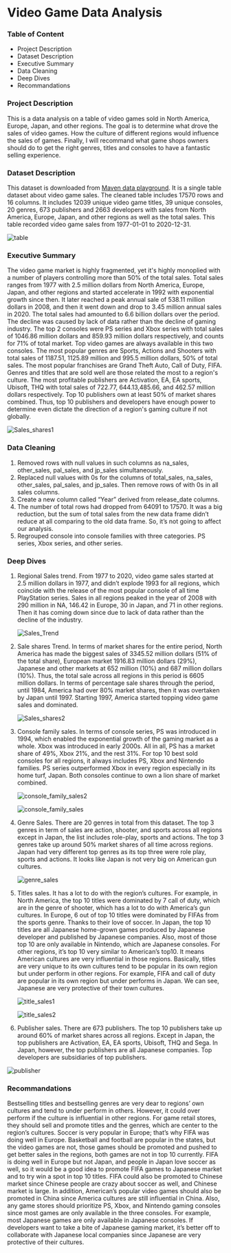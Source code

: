 # Video Game Data Analysis
<h3>Table of Content</h3>
<ul>
  <li>Project Description</li>
  <li>Dataset Description</li>
  <li>Executive Summary</li>
  <li>Data Cleaning</li>
  <li>Deep Dives</li>
  <li>Recommandations</li>
</ul>
<h3>Project Description</h3>
<p> This is a data analysis on a table of video games sold in North America, Europe, Japan, and other regions. The goal is to determine what drove the sales of video games. How the culture of different regions would influence the sales of games. Finally, I will recommand what game shops owners should do to get the right genres, titles and consoles to have a fantastic selling experience.</p>
<h3>Dataset Description</h3>
<p>
 This dataset is downloaded from <a href="https://mavenanalytics.io/data-playground?order=date_added%2Cdesc&search=business">Maven data playground</a>. It is a single table dataset about video game sales. The cleaned table includes 17570 rows and 16 columns. It includes 12039 unique video game titles, 39 unique consoles, 20 genres, 673 publishers and 2663 developers with sales from North America, Europe, Japan, and other regions as well as the total sales. This table recorded video game sales from 1977-01-01 to 2020-12-31.
</p>

![table](https://github.com/user-attachments/assets/ea1fd3dd-bd75-40b8-bc38-338ff0d0b0b6)


<h3>Executive Summary</h3>
<p>
  The video game market is highly fragmented, yet it's highly monoplied with a number of players controlling more than 50% of the total sales. Total sales ranges from 1977 with 2.5 million dollars from North America, Europe, Japan, and other regions and started accelerate in 1992 with exponential growth since then. It later reached a peak annual sale of 538.11 million dollars in 2008, and then it went down and drop to 3.45 million annual sales in 2020. The total sales had amounted to 6.6 billion dollars over the period. The decline was caused by lack of data rather than the decline of gaming industry. The top 2 consoles were PS series and Xbox series with total sales of 1046.86 million dollars and 859.93 million dollars respectively, and counts for 71% of total market. Top video games are always available in this two consoles. The most popular genres are Sports, Actions and Shooters with total sales of 1187.51, 1125.89 million and 995.5 million dollars, 50% of total sales. The most popular franchises are Grand Theft Auto, Call of Duty, FIFA. Genres and titles that are sold well are those related the most to a region's culture. The most profitable publishers are Activation, EA, EA sports, Ubisoft, THQ with total sales of 722.77, 644.13,485.66, and 462.57 million dollars respectively. Top 10 publishers own at least 50% of market shares combined. Thus, top 10 publishers and developers have enough power to determine even dictate the direction of a region's gaming culture if not globally.</p>

![Sales_shares1](https://github.com/user-attachments/assets/8c471e12-1a52-49da-82b6-01a8200c6fc7)


<h3>Data Cleaning</h3>
<ol>
  <li>Removed rows with null values in such columns as na_sales, other_sales, pal_sales, and jp_sales simultaneously. </li>
  <li>Replaced null values with 0s for the columns of total_sales, na_sales, other_sales, pal_sales, and jp_sales. Then remove rows of with 0s in all sales columns.</li>
  <li>Create a new column called “Year” derived from release_date columns.</li>
  <li>The number of total rows had dropped from 64091 to 17570. It was a big reduction, but the sum of total sales from the new data frame didn’t reduce at all comparing to the old data frame. So, it’s not going to affect our analysis. </li>
  <li>Regrouped console into console families with three categories. PS series, Xbox series, and other series.</li>
</ol>
<h3>Deep Dives</h3>
<ol>
  <li>Regional Sales trend. From 1977 to 2020, video game sales started at 2.5 million dollars in 1977, and didn’t explode 1993 for all regions, which coincide with the release of the most popular console of all time PlayStation series. Sales in all regions peaked in the year of 2008 with 290 million in NA, 146.42 in Europe, 30 in Japan, and 71 in other regions. Then it has coming down since due to lack of data rather than the decline of the industry. </li>
  
![Sales_Trend](https://github.com/user-attachments/assets/d3f3e0e8-4843-41fc-b57d-8c5ab3126381)


  
  <li>Sale shares Trend. In terms of market shares for the entire period, North America has made the biggest sales of 3345.52 million dollars (51% of the total share), European market 1916.83 million dollars (29%), Japanese and other markets at 652 million (10%) and 687 million dollars (10%). Thus, the total sale across all regions in this period is 6605 million dollars. In terms of percentage sale shares through the period, until 1984, America had over 80% market shares, then it was overtaken by Japan until 1997. Starting 1997, America started topping video game sales and dominated.</li>

![Sales_shares2](https://github.com/user-attachments/assets/c6fb9521-773f-43d7-b09f-0f6c6c1a7463)

  
  <li>Console family sales. In terms of console series, PS was introduced in 1994, which enabled the exponential growth of the gaming market as a whole. Xbox was introduced in early 2000s. All in all, PS has a market share of 49%, Xbox 21%, and the rest 31%. For top 10 best sold consoles for all regions, it always includes PS, Xbox and Nintendo families. PS series outperformed Xbox in every region especially in its home turf, Japan. Both consoles continue to own a lion share of market combined.</li>

![console_family_sales2](https://github.com/user-attachments/assets/693bfb05-a402-4d84-a1cc-f5e0f80c2f4b)


![console_family_sales](https://github.com/user-attachments/assets/c6e18d9a-948d-4258-b7ab-e7b4c97e93c6)
  
  <li>Genre Sales. There are 20 genres in total from this dataset. The top 3 genres in term of sales are action, shooter, and sports across all regions except in Japan, the list includes role-play, sports and actions. The top 3 genres take up around 50% market shares of all time across regions. Japan had very different top genres as its top three were role play, sports and actions. It looks like Japan is not very big on American gun cultures.</li>

![genre_sales](https://github.com/user-attachments/assets/5a395138-0bd9-475c-b2ef-a597bc3ea108)


  
  <li>Titles sales. It has a lot to do with the region’s cultures. For example, in North America, the top 10 titles were dominated by 7 call of duty, which are in the genre of shooter, which has a lot to do with America’s gun cultures. In Europe, 6 out of top 10 titles were dominated by FIFAs from the sports genre. Thanks to their love of soccer. In Japan, the top 10 titles are all Japanese home-grown games produced by Japanese developer and published by Japanese companies. Also, most of those top 10 are only available in Nintendo, which are Japanese consoles. For other regions, it’s top 10 very similar to American’s top10. It means American cultures are very influential in those regions. Basically, titles are very unique to its own cultures tend to be popular in its own region but under perform in other regions. For example, FIFA and call of duty are popular in its own region but under performs in Japan. We can see, Japanese are very protective of their town cultures. </li>

![title_sales1](https://github.com/user-attachments/assets/642b9876-5325-4eb0-88ac-71f800cb62b6)

![title_sales2](https://github.com/user-attachments/assets/721fed4c-6298-41da-a672-de27db1b4e2e)


  
  <li>Publisher sales. There are 673 publishers. The top 10 publishers take up around 60% of market shares across all regions. Except in Japan, the top publishers are Activation, EA, EA sports, Ubisoft, THQ and Sega. In Japan, however, the top publishers are all Japanese companies. Top developers are subsidiaries of top publishers. </li>
</ol>

![publisher](https://github.com/user-attachments/assets/8a509644-f242-41f1-b9a6-06500ef24e85)

<h3>Recommandations</h3>
<p>
 Bestselling titles and bestselling genres are very dear to regions’ own cultures and tend to under perform in others. However, it could over perform if the culture is influential in other regions. For game retail stores, they should sell and promote titles and the genres, which are center to the region’s cultures. Soccer is very popular in Europe; that’s why FIFA was doing well in Europe. Basketball and football are popular in the states, but the video games are not, those games should be promoted and pushed to get better sales in the regions, both games are not in top 10 currently.  FIFA is doing well in Europe but not Japan, and people in Japan love soccer as well, so it would be a good idea to promote FIFA games to Japanese market and to try win a spot in top 10 titles. FIFA could also be promoted to Chinese market since Chinese people are crazy about soccer as well, and Chinese market is large. In addition, American’s popular video games should also be promoted in China since America cultures are still influential in China.  Also, any game stores should prioritize PS, Xbox, and Nintendo gaming consoles since most games are only available in the three consoles. For example, most Japanese games are only available in Japanese consoles. If developers want to take a bite of Japanese gaming market, it’s better off to collaborate with Japanese local companies since Japanese are very protective of their cultures.  
</p>


